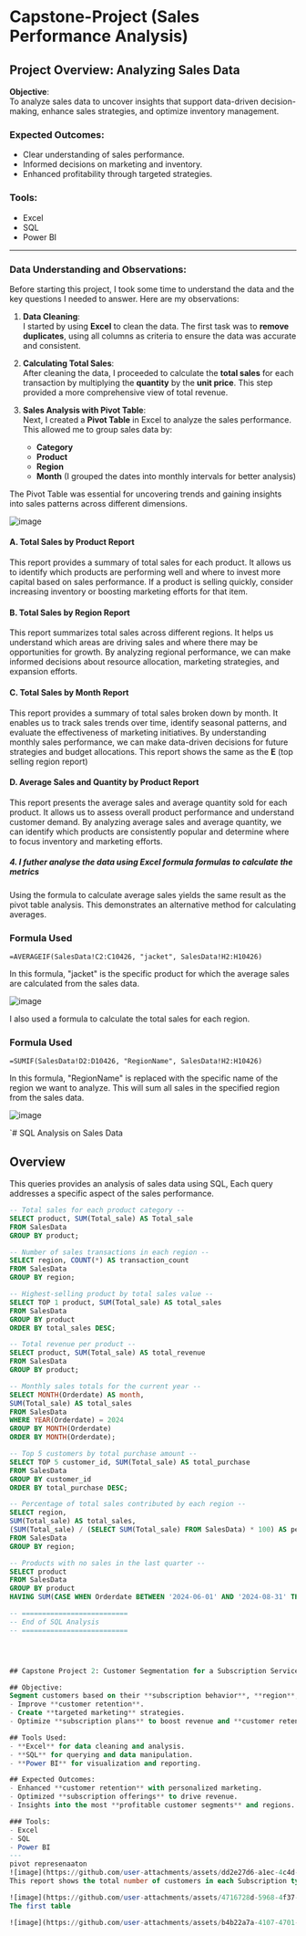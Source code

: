 # Capstone-Project (Sales Performance Analysis)

## Project Overview: Analyzing Sales Data

**Objective**:  
To analyze sales data to uncover insights that support data-driven decision-making, enhance sales strategies, and optimize inventory management.

### Expected Outcomes:
- Clear understanding of sales performance.
- Informed decisions on marketing and inventory.
- Enhanced profitability through targeted strategies.

### Tools:
- Excel
- SQL
- Power BI

---

### Data Understanding and Observations:

Before starting this project, I took some time to understand the data and the key questions I needed to answer. Here are my observations:

1. **Data Cleaning**:  
   I started by using **Excel** to clean the data. The first task was to **remove duplicates**, using all columns as criteria to ensure the data was accurate and consistent.

2. **Calculating Total Sales**:  
   After cleaning the data, I proceeded to calculate the **total sales** for each transaction by multiplying the **quantity** by the **unit price**. This step provided a more comprehensive view of total revenue.

3. **Sales Analysis with Pivot Table**:  
   Next, I created a **Pivot Table** in Excel to analyze the sales performance. This allowed me to group sales data by:
   - **Category**
   - **Product**
   - **Region**
   - **Month** (I grouped the dates into monthly intervals for better analysis)

The Pivot Table was essential for uncovering trends and gaining insights into sales patterns across different dimensions.


![image](https://github.com/user-attachments/assets/494b80dc-2f2a-48e7-8155-cdfa12656995)

#### A. Total Sales by Product Report

This report provides a summary of total sales for each product. It allows us to identify which products are performing well and where to invest more capital based on sales performance. If a product is selling quickly, consider increasing inventory or boosting marketing efforts for that item.

#### B. Total Sales by Region Report

This report summarizes total sales across different regions. It helps us understand which areas are driving sales and where there may be opportunities for growth. By analyzing regional performance, we can make informed decisions about resource allocation, marketing strategies, and expansion efforts.

#### C. Total Sales by Month Report

This report provides a summary of total sales broken down by month. It enables us to track sales trends over time, identify seasonal patterns, and evaluate the effectiveness of marketing initiatives. By understanding monthly sales performance, we can make data-driven decisions for future strategies and budget allocations. This report shows the same as the **E** (top selling region report)

#### D. Average Sales and Quantity by Product Report

This report presents the average sales and average quantity sold for each product. It allows us to assess overall product performance and understand customer demand. By analyzing average sales and average quantity, we can identify which products are consistently popular and determine where to focus inventory and marketing efforts.


##### 4. I futher analyse the data using Excel formula formulas to calculate the metrics

Using the formula to calculate average sales yields the same result as the pivot table analysis. This demonstrates an alternative method for calculating averages. 

### Formula Used
`=AVERAGEIF(SalesData!C2:C10426, "jacket", SalesData!H2:H10426)`

In this formula, "jacket" is the specific product for which the average sales are calculated from the sales data.

![image](https://github.com/user-attachments/assets/eb663f5f-f231-40ef-9e28-0a52bb980579)

I also used a formula to calculate the total sales for each region.

### Formula Used
`=SUMIF(SalesData!D2:D10426, "RegionName", SalesData!H2:H10426)`

In this formula, "RegionName" is replaced with the specific name of the region we want to analyze. This will sum all sales in the specified region from the sales data.

![image](https://github.com/user-attachments/assets/800e66cf-0d6a-4e18-821a-a54676df455c)


`# SQL Analysis on Sales Data

## Overview
This queries provides an analysis of sales data using SQL, Each query addresses a specific aspect of the sales performance.


```sql
-- Total sales for each product category --
SELECT product, SUM(Total_sale) AS Total_sale
FROM SalesData
GROUP BY product;

-- Number of sales transactions in each region --
SELECT region, COUNT(*) AS transaction_count
FROM SalesData
GROUP BY region;

-- Highest-selling product by total sales value --
SELECT TOP 1 product, SUM(Total_sale) AS total_sales
FROM SalesData
GROUP BY product
ORDER BY total_sales DESC;

-- Total revenue per product --
SELECT product, SUM(Total_sale) AS total_revenue
FROM SalesData
GROUP BY product;

-- Monthly sales totals for the current year --
SELECT MONTH(Orderdate) AS month,
SUM(Total_sale) AS total_sales
FROM SalesData
WHERE YEAR(Orderdate) = 2024
GROUP BY MONTH(Orderdate)
ORDER BY MONTH(Orderdate);

-- Top 5 customers by total purchase amount --
SELECT TOP 5 customer_id, SUM(Total_sale) AS total_purchase
FROM SalesData
GROUP BY customer_id
ORDER BY total_purchase DESC;

-- Percentage of total sales contributed by each region --
SELECT region,
SUM(Total_sale) AS total_sales,
(SUM(Total_sale) / (SELECT SUM(Total_sale) FROM SalesData) * 100) AS percentage_of_total_sales
FROM SalesData
GROUP BY region;

-- Products with no sales in the last quarter --
SELECT product
FROM SalesData
GROUP BY product
HAVING SUM(CASE WHEN Orderdate BETWEEN '2024-06-01' AND '2024-08-31' THEN 1 ELSE 0 END) = 0;`

-- ==========================
-- End of SQL Analysis
-- ==========================




## Capstone Project 2: Customer Segmentation for a Subscription Service

## Objective:
Segment customers based on their **subscription behavior**, **region**, and **purchase patterns** to:
- Improve **customer retention**.
- Create **targeted marketing** strategies.
- Optimize **subscription plans** to boost revenue and **customer retention value**.

## Tools Used:
- **Excel** for data cleaning and analysis.
- **SQL** for querying and data manipulation.
- **Power BI** for visualization and reporting.

## Expected Outcomes:
- Enhanced **customer retention** with personalized marketing.
- Optimized **subscription offerings** to drive revenue.
- Insights into the most **profitable customer segments** and regions.

### Tools:
- Excel
- SQL
- Power BI
---
pivot represenaaton
![image](https://github.com/user-attachments/assets/dd2e27d6-a1ec-4c4d-a6ce-542055accc3b)
This report shows the total number of customers in each Subscription type.

![image](https://github.com/user-attachments/assets/4716728d-5968-4f37-b232-3f2e5c3c786b)
The first table 

![image](https://github.com/user-attachments/assets/b4b22a7a-4107-4701-b778-e9292c208077)




